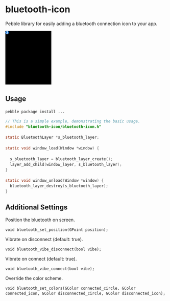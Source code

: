 # bluetooth-icon

Pebble library for easily adding a bluetooth connection icon to your app.

![Screenshot of library in action](info/animation.gif)

## Usage

`pebble package install ...`

````c
// This is a simple example, demonstrating the basic usage.
#include "bluetooth-icon/bluetooth-icon.h"

static BluetoothLayer *s_bluetooth_layer;

static void window_load(Window *window) {

  s_bluetooth_layer = bluetooth_layer_create();
  layer_add_child(window_layer, s_bluetooth_layer);
}

static void window_unload(Window *window) {
  bluetooth_layer_destroy(s_bluetooth_layer);
}

````

## Additional Settings

Position the bluetooth on screen.

    void bluetooth_set_position(GPoint position);

Vibrate on disconnect (default: true).

    void bluetooth_vibe_disconnect(bool vibe);

Vibrate on connect (default: true).

    void bluetooth_vibe_connect(bool vibe);

Override the color scheme.

    void bluetooth_set_colors(GColor connected_circle, GColor connected_icon, GColor disconnected_circle, GColor disconnected_icon);
